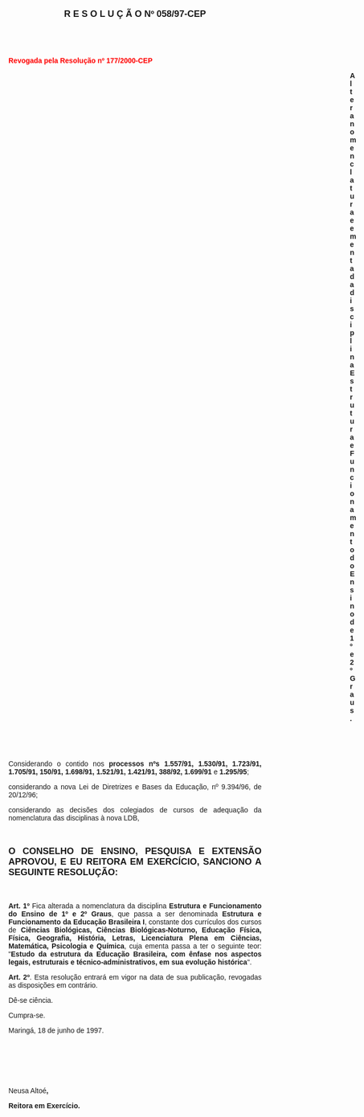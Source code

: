<BODY>

<B><FONT FACE="Arial" SIZE=4><P ALIGN="CENTER">R E S O L U &Ccedil; &Atilde; O  Nº  058/97-CEP</P>
</B></FONT><FONT FACE="Arial"><P ALIGN="JUSTIFY"></P>
<P ALIGN="JUSTIFY">&nbsp;</P>
<P ALIGN="JUSTIFY">&nbsp;</P>
</FONT><B><FONT FACE="Arial" COLOR="#ff0000"><P ALIGN="JUSTIFY">Revogada pela Resolu&ccedil;&atilde;o nº 177/2000-CEP</P>
</B></FONT><FONT FACE="Arial"><P ALIGN="JUSTIFY"></P><DIR>
<DIR>
<DIR>
<DIR>
<DIR>
<DIR>
<DIR>
<DIR>
<DIR>
<DIR>
<DIR>
<DIR>
<DIR>
<DIR>
<DIR>
<DIR>
<DIR>

<B><P ALIGN="JUSTIFY">Altera nomenclatura e ementa da disciplina Estrutura e Funcionamento do Ensino de 1º e 2º Graus.</P>
</B><P ALIGN="JUSTIFY"></P>
<P ALIGN="JUSTIFY">&nbsp;</P>
<P ALIGN="JUSTIFY">&nbsp;</P></DIR>
</DIR>
</DIR>
</DIR>
</DIR>
</DIR>
</DIR>
</DIR>
</DIR>
</DIR>
</DIR>
</DIR>
</DIR>
</DIR>
</DIR>
</DIR>
</DIR>

<P ALIGN="JUSTIFY">&#9;&#9;Considerando o contido nos <B>processos nºs 1.557/91, 1.530/91, 1.723/91, 1.705/91, 150/91, 1.698/91, 1.521/91, 1.421/91, 388/92, 1.699/91 </B>e<B> 1.295/95</B>;</P>
<P ALIGN="JUSTIFY">&#9;&#9;considerando a nova Lei de Diretrizes e Bases da Educa&ccedil;&atilde;o, nº 9.394/96, de 20/12/96;</P>
<P ALIGN="JUSTIFY">&#9;&#9;considerando as decis&otilde;es dos colegiados de cursos de adequa&ccedil;&atilde;o da nomenclatura das disciplinas &agrave; nova LDB,</P>
<P ALIGN="JUSTIFY"></P>
<P ALIGN="JUSTIFY">&nbsp;</P>
</FONT><B><FONT FACE="Arial" SIZE=4><P ALIGN="JUSTIFY">O CONSELHO DE ENSINO, PESQUISA E EXTENS&Atilde;O APROVOU, E EU REITORA EM EXERC&Iacute;CIO, SANCIONO A SEGUINTE RESOLU&Ccedil;&Atilde;O:</P>
</B></FONT><FONT FACE="Arial"><P ALIGN="JUSTIFY"></P>
<P ALIGN="JUSTIFY">&nbsp;</P>
<B><P ALIGN="JUSTIFY">Art. 1º</B> Fica alterada a nomenclatura da disciplina <B>Estrutura e Funcionamento do Ensino de 1º e 2º Graus</B>, que passa a ser denominada <B>Estrutura e Funcionamento da Educa&ccedil;&atilde;o Brasileira I</B>, constante dos curr&iacute;culos dos cursos de <B>Ci&ecirc;ncias Biol&oacute;gicas, Ci&ecirc;ncias Biol&oacute;gicas-Noturno, Educa&ccedil;&atilde;o F&iacute;sica, F&iacute;sica, Geografia, Hist&oacute;ria, Letras, Licenciatura Plena em Ci&ecirc;ncias, Matem&aacute;tica, Psicologia e Qu&iacute;mica</B>, cuja ementa passa a ter o seguinte teor: &quot;<B>Estudo da estrutura da Educa&ccedil;&atilde;o Brasileira, com &ecirc;nfase nos aspectos legais, estruturais e t&eacute;cnico-administrativos, em sua evolu&ccedil;&atilde;o hist&oacute;rica</B>&quot;.</P>
<B><P ALIGN="JUSTIFY">Art. 2º</B>. Esta resolu&ccedil;&atilde;o entrar&aacute; em vigor na data de sua publica&ccedil;&atilde;o, revogadas as disposi&ccedil;&otilde;es em contr&aacute;rio.</P>
<P ALIGN="JUSTIFY">D&ecirc;-se ci&ecirc;ncia.</P>
<P ALIGN="JUSTIFY">Cumpra-se.</P>
<P ALIGN="JUSTIFY"></P>
<P>Maring&aacute;, 18 de junho de 1997.</P>
<P ALIGN="JUSTIFY"></P>
<P ALIGN="JUSTIFY">&nbsp;</P>
<P ALIGN="JUSTIFY">&nbsp;</P>
<P ALIGN="JUSTIFY">&nbsp;</P>
<P ALIGN="JUSTIFY">Neusa Alto&eacute;<B>,</P>
<P ALIGN="JUSTIFY">Reitora em Exerc&iacute;cio.</P></B></FONT></BODY>
